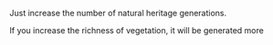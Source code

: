 Just increase the number of natural heritage generations.

If you increase the richness of vegetation, it will be generated more
